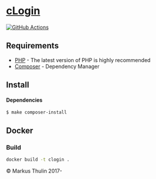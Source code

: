 # [cLogin](https://github.com/thulin82/cLogin)

[![GitHub Actions](https://github.com/thulin82/cLogin/actions/workflows/github-actions.yml/badge.svg)](https://github.com/thulin82/cLogin/actions/workflows/github-actions.yml)

## Requirements

-   [PHP](http://php.net/) - The latest version of PHP is highly recommended
-   [Composer](https://getcomposer.org/) - Dependency Manager

## Install

#### Dependencies

```
$ make composer-install
```

## Docker

### Build

```bash
docker build -t clogin .
```

© Markus Thulin 2017-
